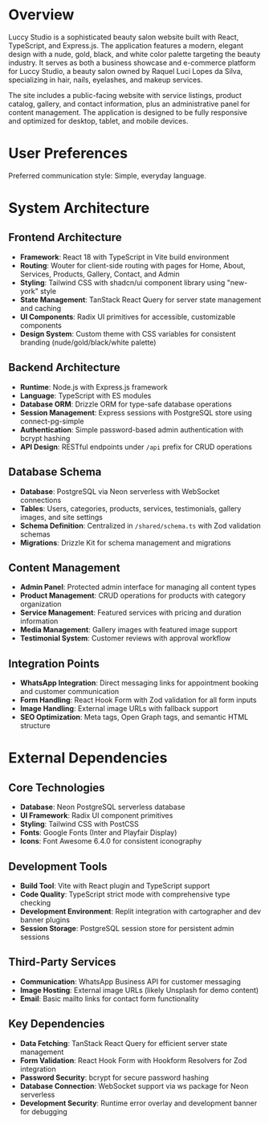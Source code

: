 # Overview

Luccy Studio is a sophisticated beauty salon website built with React, TypeScript, and Express.js. The application features a modern, elegant design with a nude, gold, black, and white color palette targeting the beauty industry. It serves as both a business showcase and e-commerce platform for Luccy Studio, a beauty salon owned by Raquel Luci Lopes da Silva, specializing in hair, nails, eyelashes, and makeup services.

The site includes a public-facing website with service listings, product catalog, gallery, and contact information, plus an administrative panel for content management. The application is designed to be fully responsive and optimized for desktop, tablet, and mobile devices.

# User Preferences

Preferred communication style: Simple, everyday language.

# System Architecture

## Frontend Architecture
- **Framework**: React 18 with TypeScript in Vite build environment
- **Routing**: Wouter for client-side routing with pages for Home, About, Services, Products, Gallery, Contact, and Admin
- **Styling**: Tailwind CSS with shadcn/ui component library using "new-york" style
- **State Management**: TanStack React Query for server state management and caching
- **UI Components**: Radix UI primitives for accessible, customizable components
- **Design System**: Custom theme with CSS variables for consistent branding (nude/gold/black/white palette)

## Backend Architecture
- **Runtime**: Node.js with Express.js framework
- **Language**: TypeScript with ES modules
- **Database ORM**: Drizzle ORM for type-safe database operations
- **Session Management**: Express sessions with PostgreSQL store using connect-pg-simple
- **Authentication**: Simple password-based admin authentication with bcrypt hashing
- **API Design**: RESTful endpoints under `/api` prefix for CRUD operations

## Database Schema
- **Database**: PostgreSQL via Neon serverless with WebSocket connections
- **Tables**: Users, categories, products, services, testimonials, gallery images, and site settings
- **Schema Definition**: Centralized in `/shared/schema.ts` with Zod validation schemas
- **Migrations**: Drizzle Kit for schema management and migrations

## Content Management
- **Admin Panel**: Protected admin interface for managing all content types
- **Product Management**: CRUD operations for products with category organization
- **Service Management**: Featured services with pricing and duration information
- **Media Management**: Gallery images with featured image support
- **Testimonial System**: Customer reviews with approval workflow

## Integration Points
- **WhatsApp Integration**: Direct messaging links for appointment booking and customer communication
- **Form Handling**: React Hook Form with Zod validation for all form inputs
- **Image Handling**: External image URLs with fallback support
- **SEO Optimization**: Meta tags, Open Graph tags, and semantic HTML structure

# External Dependencies

## Core Technologies
- **Database**: Neon PostgreSQL serverless database
- **UI Framework**: Radix UI component primitives
- **Styling**: Tailwind CSS with PostCSS
- **Fonts**: Google Fonts (Inter and Playfair Display)
- **Icons**: Font Awesome 6.4.0 for consistent iconography

## Development Tools
- **Build Tool**: Vite with React plugin and TypeScript support
- **Code Quality**: TypeScript strict mode with comprehensive type checking
- **Development Environment**: Replit integration with cartographer and dev banner plugins
- **Session Storage**: PostgreSQL session store for persistent admin sessions

## Third-Party Services
- **Communication**: WhatsApp Business API for customer messaging
- **Image Hosting**: External image URLs (likely Unsplash for demo content)
- **Email**: Basic mailto links for contact form functionality

## Key Dependencies
- **Data Fetching**: TanStack React Query for efficient server state management
- **Form Validation**: React Hook Form with Hookform Resolvers for Zod integration
- **Password Security**: bcrypt for secure password hashing
- **Database Connection**: WebSocket support via ws package for Neon serverless
- **Development Security**: Runtime error overlay and development banner for debugging